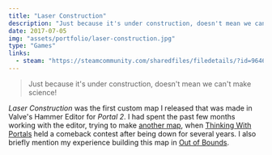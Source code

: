 ```yaml
---
title: "Laser Construction"
description: "Just because it's under construction, doesn't mean we can't make science!"
date: 2017-07-05
img: "assets/portfolio/laser-construction.jpg"
type: "Games"
links:
  - steam: "https://steamcommunity.com/sharedfiles/filedetails/?id=964675754"
---
```


> Just because it's under construction, doesn't mean we can't make science!

_Laser Construction_ was the first custom map I released that was made in Valve's Hammer Editor for _Portal 2_. I had spent the past few months working with the editor, trying to make [another map](/portfolio/detour), when [Thinking With Portals](https://www.thinking.withportals.com/) held a comeback contest after being down for several years. I also briefly mention my experience building this map in [Out of Bounds](/blog/out-of-bounds/).